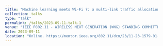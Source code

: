 ```yaml
---
title: "Machine learning meets Wi-Fi 7: a multi-link traffic allocation-based RL use case"
collection: talks
type: "Talk"
permalink: /talks/2023-09-11-talk-1
venue: "IEEE P802.11 - WIRELESS NEXT GENERATION (WNG) STANDING COMMITTEE (SC)"
date: 2023-09-11
location: "Online. https://mentor.ieee.org/802.11/dcn/23/11-23-1579-01-0wng-machine-learning-meets-wi-fi-7-a-multi-link-traffic-allocation-based-rl-use-case.pptx"
---
```


